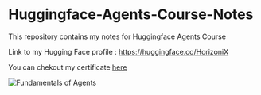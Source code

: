 # Huggingface-Agents-Course-Notes
This repository contains my notes for Huggingface Agents Course

Link to my Hugging Face profile : https://huggingface.co/HorizoniX 

You can chekout my certificate [here](https://cdn-lfs-us-1.hf.co/repos/f2/34/f2344151f60f6027c436821dc61cf3f27a46435de57df8df50ad02b5acca7c07/fceed2fcfc36e16832387b314d6db2e7b4b8bcf042c74ee11be9b0b6f55b32a3?response-content-disposition=inline%3B+filename*%3DUTF-8%27%272025-02-13.png%3B+filename%3D%222025-02-13.png%22%3B&response-content-type=image%2Fpng&Expires=1739433586&Policy=eyJTdGF0ZW1lbnQiOlt7IkNvbmRpdGlvbiI6eyJEYXRlTGVzc1RoYW4iOnsiQVdTOkVwb2NoVGltZSI6MTczOTQzMzU4Nn19LCJSZXNvdXJjZSI6Imh0dHBzOi8vY2RuLWxmcy11cy0xLmhmLmNvL3JlcG9zL2YyLzM0L2YyMzQ0MTUxZjYwZjYwMjdjNDM2ODIxZGM2MWNmM2YyN2E0NjQzNWRlNTdkZjhkZjUwYWQwMmI1YWNjYTdjMDcvZmNlZWQyZmNmYzM2ZTE2ODMyMzg3YjMxNGQ2ZGIyZTdiNGI4YmNmMDQyYzc0ZWUxMWJlOWIwYjZmNTViMzJhMz9yZXNwb25zZS1jb250ZW50LWRpc3Bvc2l0aW9uPSomcmVzcG9uc2UtY29udGVudC10eXBlPSoifV19&Signature=XZgihJ3uekq5P4PDQ4fHgNKdlg-lf2Igd1baJDe1hsICwu3pUnnUQGVbVhnhU1fRT60j1md5tO4982e9ThZD6YiPdQRfbbtKqySG1pUqV5%7EdVVrAmYf3Zj-okAzEWc0keftyIGAzmjE0EoLKqSG5H5-H6tGiyrabbituYaLOOVVeP8zIKeTCRBPfADtIXrRRreGZ8RTUaJfqhja073eWMf795jMLLaMZiotXphv6mOyH5lGJ-ykUzmWVlW9xn2o5X-UaOqLfWV-0zgWgqcBa%7EAPNsnhsxzoHvnpGyorrpuaNE%7Egh7fXuP5i7O1eybLuVHBmV3EnGGZzdYWWrZlVMUw__&Key-Pair-Id=K24J24Z295AEI9)

![Fundamentals of Agents](https://github.com/user-attachments/assets/d2c0d6ec-8070-4c50-a0a7-4710a3a6493b)


